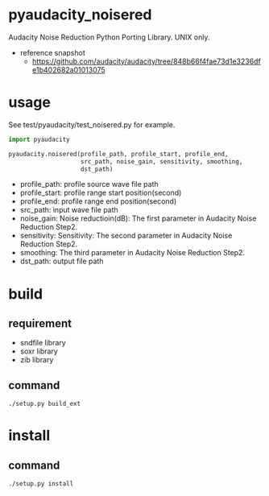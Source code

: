 # pyaudacity_noisered
Audacity Noise Reduction Python Porting Library. UNIX only.

* reference snapshot
  *  https://github.com/audacity/audacity/tree/848b66f4fae73d1e3236dfe1b402682a01013075


# usage
See test/pyaudacity/test_noisered.py for example.

```python
import pyaudacity

pyaudacity.noisered(profile_path, profile_start, profile_end,
                    src_path, noise_gain, sensitivity, smoothing,
                    dst_path)
```
* profile_path: profile source wave file path
* profile_start: profile range start position(second)
* profile_end: profile range end position(second)
* src_path: input wave file path
* noise_gain: Noise reductioin(dB): The first parameter in Audacity Noise Reduction Step2. 
* sensitivity: Sensitivity: The second parameter in Audacity Noise Reduction Step2.
* smoothing: The third parameter in Audacity Noise Reduction Step2.
* dst_path: output file path

# build
## requirement
* sndfile library
* soxr library
* zib library

## command
```
./setup.py build_ext
```
# install
## command
```
./setup.py install
```
